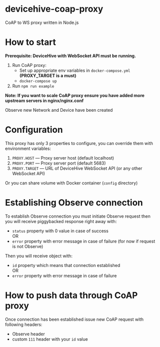 # devicehive-coap-proxy
CoAP to WS proxy written in Node.js

# How to start
**Prerequisite: DeviceHive with WebSocket API must be running.**

1. Run CoAP proxy:
    - Set up appropriate env variables in `docker-compose.yml` **(PROXY_TARGET is a must)**
    - `docker-compose up`
2. Run `npm run example`

**Note: If you want to scale CoAP proxy ensure you have added more upstream servers in nginx/nginx.conf**

Observe new Network and Device have been created

# Configuration
This proxy has only 3 properties to configure, you can override them with environment variables:
1. `PROXY.HOST` — Proxy server host (default localhost)
2. `PROXY.PORT` — Proxy server port (default 5683)
3. `PROXY.TARGET` — URL of DeviceHive WebSocket API (or any other WebSocket API)

Or you can share volume with Docker container (`config` directory)

# Establishing Observe connection
To establish Observe connection you must initiate Observe request then you will receive piggybacked response right away with:
- `status` property with 0 value in case of success
<br /> OR
- `error` property with error message in case of failure (for now if request is not Observe)

Then you will receive object with:
- `id` property which means that connection established
<br /> OR
- `error` property with error message in case of failure

# How to push data through CoAP proxy
Once connection has been established issue new CoAP request with following headers:
- Observe header
- custom `111` header with your `id` value